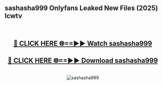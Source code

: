 <h2>sashasha999 Onlyfans Leaked New Files (2025) lcwtv</h2>
<br>
<div align="center">
<h2><a href="https://mediafiles.top/sashasha999&ref=git" rel="nofollow">🔴 CLICK HERE 🌐==►► Watch sashasha999</a></h2>
<h2><a href="https://mediafiles.top/sashasha999&ref=git" rel="nofollow">🔴 CLICK HERE 🌐==►► Download sashasha999</a></h2>
<br>
<a href="https://mediafiles.top/sashasha999&ref=git" rel="nofollow" data-target="animated-image.originalLink"><img src="https://i.ibb.co.com/xMMVF88/686577567.gif" alt="sashasha999" style="max-width: 100%; display: inline-block;" data-target="animated-image.originalImage"></a>
</div>
<br>
<br>